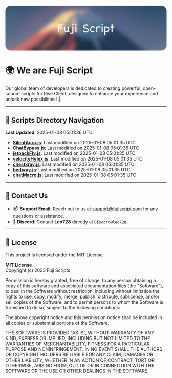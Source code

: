 ![Banner](.github/b.webp)

# 🌍 **We are Fuji Script**

Our global team of developers is dedicated to creating powerful, open-source scripts for Rise Client, designed to enhance your experience and unlock new possibilities! 🌟

---
<!-- SCRIPTS_NAVIGATION_START -->
## 📂 **Scripts Directory Navigation**

**Last Updated**: 2025-01-08 05:01:36 UTC

- **[SilentAura.js](scripts/SilentAura.js)**: Last modified on 2025-01-08 05:01:35 UTC
- **[ChatBypass.js](scripts/ChatBypass.js)**: Last modified on 2025-01-08 05:01:35 UTC
- **[jetpackFly.js](scripts/jetpackFly.js)**: Last modified on 2025-01-08 05:01:35 UTC
- **[velocityHylex.js](scripts/velocityHylex.js)**: Last modified on 2025-01-08 05:01:35 UTC
- **[chestxray.js](scripts/chestxray.js)**: Last modified on 2025-01-08 05:01:35 UTC
- **[bedxray.js](scripts/bedxray.js)**: Last modified on 2025-01-08 05:01:35 UTC
- **[chatMacro.js](scripts/chatMacro.js)**: Last modified on 2025-01-08 05:01:35 UTC

<!-- SCRIPTS_NAVIGATION_END -->

---

## 💬 **Contact Us**  
- 📬 **Support Email**: Reach out to us at [support@fujiscript.com](mailto:support@fujiscript.com) for any questions or assistance.  
- 💬 **Discord**: Contact **Leo728** directly at `Discord@leo728`.

---

## 📜 **License**

This project is licensed under the MIT License.  

**MIT License**  
Copyright (c) 2023 Fuji Scripts  

Permission is hereby granted, free of charge, to any person obtaining a copy of this software and associated documentation files (the "Software"), to deal in the Software without restriction, including without limitation the rights to use, copy, modify, merge, publish, distribute, sublicense, and/or sell copies of the Software, and to permit persons to whom the Software is furnished to do so, subject to the following conditions:  

The above copyright notice and this permission notice shall be included in all copies or substantial portions of the Software.  

THE SOFTWARE IS PROVIDED "AS IS", WITHOUT WARRANTY OF ANY KIND, EXPRESS OR IMPLIED, INCLUDING BUT NOT LIMITED TO THE WARRANTIES OF MERCHANTABILITY, FITNESS FOR A PARTICULAR PURPOSE AND NONINFRINGEMENT. IN NO EVENT SHALL THE AUTHORS OR COPYRIGHT HOLDERS BE LIABLE FOR ANY CLAIM, DAMAGES OR OTHER LIABILITY, WHETHER IN AN ACTION OF CONTRACT, TORT OR OTHERWISE, ARISING FROM, OUT OF OR IN CONNECTION WITH THE SOFTWARE OR THE USE OR OTHER DEALINGS IN THE SOFTWARE.  
